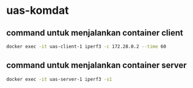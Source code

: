 # uas-komdat

## command untuk menjalankan container client

```bash
docker exec -it uas-client-1 iperf3 -c 172.28.0.2 --time 60
```

## command untuk menjalankan container server

```bash
docker exec -it uas-server-1 iperf3 -s1
```
